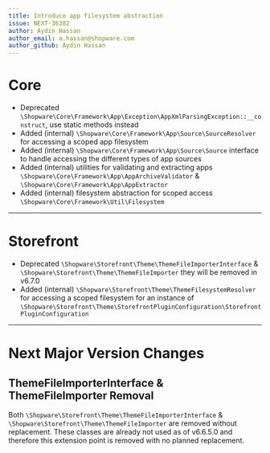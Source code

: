 ```yaml
---
title: Introduce app filesystem abstraction
issue: NEXT-36382
author: Aydin Hassan
author_email: a.hassan@shopware.com
author_github: Aydin Hassan
---
```

# Core
* Deprecated `\Shopware\Core\Framework\App\Exception\AppXmlParsingException::__construct`, use static methods instead
* Added (internal) `\Shopware\Core\Framework\App\Source\SourceResolver` for accessing a scoped app filesystem
* Added (internal) `\Shopware\Core\Framework\App\Source\Source` interface to handle accessing the different types of app sources
* Added (internal) utilities for validating and extracting apps `\Shopware\Core\Framework\App\AppArchiveValidator` & `\Shopware\Core\Framework\App\AppExtractor`
* Added (internal) filesystem abstraction for scoped access `\Shopware\Core\Framework\Util\Filesystem`
___
# Storefront
* Deprecated `\Shopware\Storefront\Theme\ThemeFileImporterInterface` & `\Shopware\Storefront\Theme\ThemeFileImporter` they will be removed in v6.7.0
* Added (internal) `\Shopware\Storefront\Theme\ThemeFilesystemResolver` for accessing a scoped filesystem for an instance of `\Shopware\Storefront\Theme\StorefrontPluginConfiguration\StorefrontPluginConfiguration`
___
# Next Major Version Changes
## ThemeFileImporterInterface & ThemeFileImporter Removal
Both `\Shopware\Storefront\Theme\ThemeFileImporterInterface` & `\Shopware\Storefront\Theme\ThemeFileImporter` are removed without replacement. These classes are already not used as of v6.6.5.0 and therefore this extension point is removed with no planned replacement.

